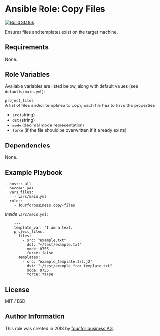 # Ansible Role: Copy Files

[![Build Status](https://api.travis-ci.org/fourforbusiness/ansible-role-copy-files.svg?branch=master)](https://api.travis-ci.org/fourforbusiness/ansible-role-copy-files)

Ensures files and templates exist on the target machine.

## Requirements

None.

## Role Variables

Available variables are listed below, along with default values (see `defaults/main.yml`):

`project_files`     
A list of files and/or templates to copy, each file has to have the properties
* `src` (string)
* `dst` (string)
* `mode` (decimal mode representation)
* `force` (if the file should be overwritten if it already exists)

## Dependencies

None.

## Example Playbook

    - hosts: all
      become: yes
      vars_files:
        - vars/main.yml
      roles:
        - fourforbusiness.copy-files

*Inside `vars/main.yml`*:

        ---
		template_var: 'I am a text.'
		project_files:
		  files:
			- src: "example.txt"
			  dst: "~/test/example.txt"
			  mode: 0755
			  force: false
		  templates:
			- src: "example_template.txt.j2"
			  dst: "~/test/example_from_template.txt"
			  mode: 0755
			  force: false

## License

MIT / BSD

## Author Information

This role was created in 2018 by [four for business AG](https://www.4fb.de/).
